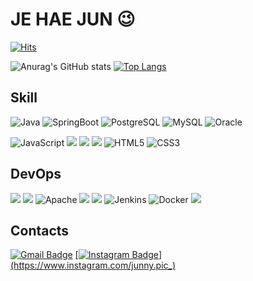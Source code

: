 # JE HAE JUN 😉

[![Hits](https://hits.seeyoufarm.com/api/count/incr/badge.svg?url=https%3A%2F%2Fgithub.com%2FJehaejun&count_bg=%235FB7F1&title_bg=%237A7777&icon=&icon_color=%23E7E7E7&title=hits&edge_flat=false)](https://hits.seeyoufarm.com)

![Anurag's GitHub stats](https://github-readme-stats.vercel.app/api?username=Jehaejun&show_icons=true)
[![Top Langs](https://github-readme-stats.vercel.app/api/top-langs/?username=Jehaejun&layout=compact)](https://github.com/anuraghazra/github-readme-stats)




## Skill

![Java](https://img.shields.io/badge/Java-007396.svg?&style=for-the-badge&logo=Java&logoColor=white) ![SpringBoot](https://img.shields.io/badge/Spring%20Boot-6DB33F.svg?&style=for-the-badge&logo=Spring%20Boot&logoColor=white) ![PostgreSQL](https://img.shields.io/badge/PostgreSQL-4169E1.svg?&style=for-the-badge&logo=PostgreSQL&logoColor=white) ![MySQL](https://img.shields.io/badge/MySQL-4479A1.svg?&style=for-the-badge&logo=MySQL&logoColor=white) ![Oracle](https://img.shields.io/badge/Oracle-F80000.svg?&style=for-the-badge&logo=Oracle&logoColor=white)

![JavaScript](https://img.shields.io/badge/JavaScript-F7DF1E.svg?&style=for-the-badge&logo=JavaScript&logoColor=white) <img src="https://img.shields.io/badge/jquery-0769AD?style=for-the-badge&logo=jquery&logoColor=white"> <img src="https://img.shields.io/badge/vue.js-4FC08D?style=for-the-badge&logo=vue.js&logoColor=white"> <img src="https://img.shields.io/badge/react-61DAFB?style=for-the-badge&logo=react&logoColor=black"> ![HTML5](https://img.shields.io/badge/HTML5-E34F26.svg?&style=for-the-badge&logo=HTML5&logoColor=white) ![CSS3](https://img.shields.io/badge/CSS3-1572B6.svg?&style=for-the-badge&logo=CSS3&logoColor=white)  



## DevOps

<img src="https://img.shields.io/badge/git-F05032?style=for-the-badge&logo=git&logoColor=white"> <img src="https://img.shields.io/badge/github-181717?style=for-the-badge&logo=github&logoColor=white"> ![Apache](https://img.shields.io/badge/Apache-D22128.svg?&style=for-the-badge&logo=Apache&logoColor=white) <img src="https://img.shields.io/badge/apache tomcat-F8DC75?style=for-the-badge&logo=apachetomcat&logoColor=white"> <img src="https://img.shields.io/badge/linux-FCC624?style=for-the-badge&logo=linux&logoColor=black"> ![Jenkins](https://img.shields.io/badge/Jenkins-D24939.svg?&style=for-the-badge&logo=Jenkins&logoColor=white) ![Docker](https://img.shields.io/badge/Docker-2496ED.svg?&style=for-the-badge&logo=Docker&logoColor=white) <img src="https://img.shields.io/badge/amazonaws-232F3E?style=for-the-badge&logo=amazonaws&logoColor=white">



## Contacts

[![Gmail Badge](https://img.shields.io/badge/Gmail-d14836?style=flat-square&logo=Gmail&logoColor=white&link=mailto:jhjun07@gmail.com)](mailto:jhjun07@gmail.com) <a href="https://www.instagram.com/junny.pic_"> [![Instagram Badge](https://img.shields.io/badge/Instagram-E4405F?style=flat-square&logo=Instagram&logoColor=white&link=https://www.instagram.com/junny.pic_)](https://www.instagram.com/junny.pic_)


